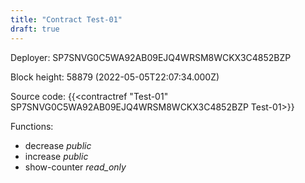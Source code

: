 ```yaml
---
title: "Contract Test-01"
draft: true
---
```

Deployer: SP7SNVG0C5WA92AB09EJQ4WRSM8WCKX3C4852BZP


 



Block height: 58879 (2022-05-05T22:07:34.000Z)

Source code: {{<contractref "Test-01" SP7SNVG0C5WA92AB09EJQ4WRSM8WCKX3C4852BZP Test-01>}}

Functions:

* decrease _public_
* increase _public_
* show-counter _read_only_
